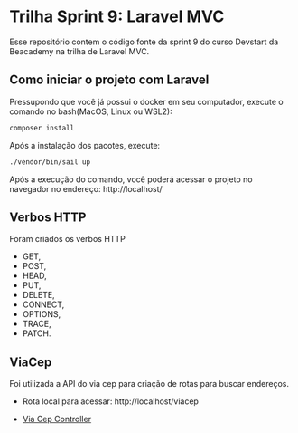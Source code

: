 # Trilha Sprint 9: Laravel MVC
Esse repositório contem o código fonte da sprint 9 do curso Devstart da Beacademy na trilha de Laravel MVC.

## Como iniciar o projeto com Laravel
Pressupondo que você já possui o docker em seu computador, execute o comando no bash(MacOS, Linux ou WSL2):

```bash
composer install
```
Após a instalação dos pacotes, execute:

```bash
./vendor/bin/sail up
```

Após a execução do comando, você poderá acessar o projeto no navegador no endereço:
http://localhost/

## Verbos HTTP
Foram criados os verbos HTTP 

- GET, 
- POST, 
- HEAD,
- PUT, 
- DELETE, 
- CONNECT,
- OPTIONS,
- TRACE,
- PATCH.

## ViaCep
Foi utilizada a API do via cep para criação de rotas para buscar endereços.

- Rota local para acessar: http://localhost/viacep

- [Via Cep Controller](./app/Http/Controllers/ViaCepController.php)
